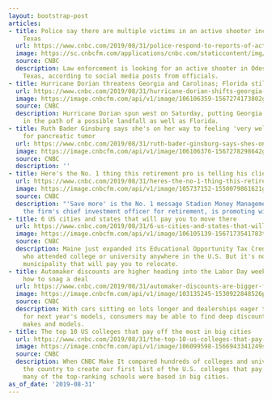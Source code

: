 ```yaml
---
layout: bootstrap-post
articles:
- title: Police say there are multiple victims in an active shooter incident in Odessa,
    Texas
  url: https://www.cnbc.com/2019/08/31/police-respond-to-reports-of-active-shooter-incident-in-midland-and-odessa-texas.html
  image: https://sc.cnbcfm.com/applications/cnbc.com/staticcontent/img/cnbc_logo.gif?v=1524171804
  source: CNBC
  description: Law enforcement is looking for an active shooter in Odessa and Midland,
    Texas, according to social media posts from officials.
- title: Hurricane Dorian threatens Georgia and Carolinas; Florida still on alert
  url: https://www.cnbc.com/2019/08/31/hurricane-dorian-shifts-georgia-and-carolinas-in-path-as-well-as-florida.html
  image: https://image.cnbcfm.com/api/v1/image/106106359-1567274173802gettyimages-1171197731.jpeg?v=1567274230
  source: CNBC
  description: Hurricane Dorian spun west on Saturday, putting Georgia and the Carolinas
    in the path of a possible landfall as well as Florida.
- title: Ruth Bader Ginsburg says she's on her way to feeling 'very well' after treatment
    for pancreatic tumor
  url: https://www.cnbc.com/2019/08/31/ruth-bader-ginsburg-says-shes-on-her-way-to-feeling-very-well.html
  image: https://image.cnbcfm.com/api/v1/image/106106376-1567278298642gettyimages-1165168442.jpeg?v=1567278323
  source: CNBC
  description: ''
- title: Here's the No. 1 thing this retirement pro is telling his clients right now
  url: https://www.cnbc.com/2019/08/31/heres-the-no-1-thing-this-retirement-pro-is-telling-his-clients.html
  image: https://image.cnbcfm.com/api/v1/image/105737152-1550079861621gettyimages-944064276.jpeg?v=1567193173
  source: CNBC
  description: "'Save more' is the No. 1 message Stadion Money Management's Will McGough,
    the firm's chief investment officer for retirement, is promoting with his clients."
- title: 6 US cities and states that will pay you to move there
  url: https://www.cnbc.com/2019/08/31/6-us-cities-and-states-that-will-pay-you-to-move-there.html
  image: https://image.cnbcfm.com/api/v1/image/106105139-1567173541783twenty20_78080be7-f54e-4e51-a89f-d72f7a93b89b.jpg?v=1567173772
  source: CNBC
  description: Maine just expanded its Educational Opportunity Tax Credit to workers
    who attended college or university anywhere in the U.S. But it's not the only
    municipality that will pay you to relocate.
- title: Automaker discounts are higher heading into the Labor Day weekend. Here's
    how to snag a deal
  url: https://www.cnbc.com/2019/08/31/automaker-discounts-are-bigger-for-the-labor-day-weekend-sales-push.html
  image: https://image.cnbcfm.com/api/v1/image/103135245-1530922848526preview.jpeg?v=1530922865
  source: CNBC
  description: With cars sitting on lots longer and dealerships eager to make room
    for next year's models, consumers may be able to find deep discounts on certain
    makes and models.
- title: The top 10 US colleges that pay off the most in big cities
  url: https://www.cnbc.com/2019/08/31/the-top-10-us-colleges-that-pay-off-the-most-in-big-cities.html
  image: https://image.cnbcfm.com/api/v1/image/106099598-1566943341249studentssitinfrontofcooperunionfortheadvancementofscienceandart.jpg?v=1566943393
  source: CNBC
  description: When CNBC Make It compared hundreds of colleges and universities across
    the country to create our first list of the U.S. colleges that pay off the most,
    many of the top-ranking schools were based in big cities.
as_of_date: '2019-08-31'
---
```


